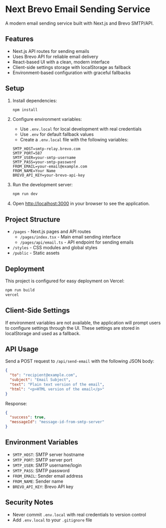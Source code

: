# Next Brevo Email Sending Service

A modern email sending service built with Next.js and Brevo SMTP/API.

## Features

- Next.js API routes for sending emails
- Uses Brevo API for reliable email delivery
- React-based UI with a clean, modern interface
- Client-side settings storage with localStorage as fallback
- Environment-based configuration with graceful fallbacks

## Setup

1. Install dependencies:

   ```bash
   npm install
   ```

2. Configure environment variables:
   - Use `.env.local` for local development with real credentials
   - Use `.env` for default fallback values
   - Create a `.env.local` file with the following variables:

   ```env
   SMTP_HOST=smtp-relay.brevo.com
   SMTP_PORT=587
   SMTP_USER=your-smtp-username
   SMTP_PASS=your-smtp-password
   FROM_EMAIL=your-email@example.com
   FROM_NAME=Your Name
   BREVO_API_KEY=your-brevo-api-key
   ```

3. Run the development server:

   ```bash
   npm run dev
   ```

4. Open [http://localhost:3000](http://localhost:3000) in your browser to see the application.

## Project Structure

- `/pages` - Next.js pages and API routes
  - `/pages/index.tsx` - Main email sending interface
  - `/pages/api/email.ts` - API endpoint for sending emails
- `/styles` - CSS modules and global styles
- `/public` - Static assets

## Deployment

This project is configured for easy deployment on Vercel:

```bash
npm run build
vercel
```

## Client-Side Settings

If environment variables are not available, the application will prompt users to configure settings through the UI. These settings are stored in localStorage and used as a fallback.

## API Usage

Send a POST request to `/api/send-email` with the following JSON body:

```json
{
  "to": "recipient@example.com",
  "subject": "Email Subject",
  "text": "Plain text version of the email",
  "html": "<p>HTML version of the email</p>"
}
```

Response:

```json
{
  "success": true,
  "messageId": "message-id-from-smtp-server"
}
```

## Environment Variables

- `SMTP_HOST`: SMTP server hostname
- `SMTP_PORT`: SMTP server port
- `SMTP_USER`: SMTP username/login
- `SMTP_PASS`: SMTP password
- `FROM_EMAIL`: Sender email address
- `FROM_NAME`: Sender name
- `BREVO_API_KEY`: Brevo API key

## Security Notes

- Never commit `.env.local` with real credentials to version control
- Add `.env.local` to your `.gitignore` file
